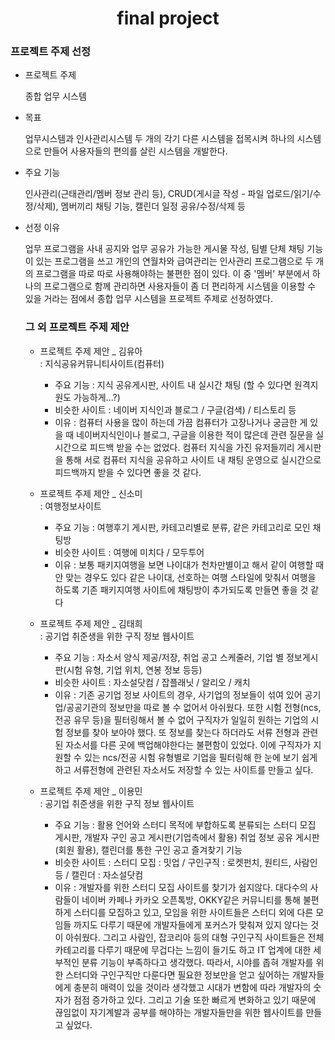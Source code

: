 <div align="center">
        <h1>final project</h1>
  
</div>


### 프로젝트 주제 선정

- 프로젝트 주제

  종합 업무 시스템
  
- 목표  

  업무시스템과 인사관리시스템 두 개의 각기 다른 시스템을 접목시켜
  하나의 시스템으로 만들어 사용자들의 편의를 살린 시스템을 개발한다.

- 주요 기능 

  인사관리(근태관리/멤버 정보 관리 등), CRUD(게시글 작성 - 파일 업로드/읽기/수정/삭제),
  멤버끼리 채팅 기능, 캘린더 일정 공유/수정/삭제 등

- 선정 이유

  업무 프로그램을 사내 공지와 업무 공유가 가능한 게시물 작성, 팀별 단체 채팅 기능이 있는 프로그램을 쓰고 
  개인의 연월차와 급여관리는 인사관리 프로그램으로 두 개의 프로그램을 따로 따로 사용해야하는 불편한 점이 있다.
  이 중 '멤버' 부분에서  하나의 프로그램으로 함께 관리하면 사용자들이 좀 더 편리하게 시스템을 이용할 수 있을 거라는 점에서
  종합 업무 시스템을 프로젝트 주제로 선정하였다.


  ### 그 외 프로젝트 주제 제안 
    * 프로젝트 주제 제안 _ 김유아            
      : 지식공유커뮤니티사이트(컴퓨터)
      - 주요 기능
        : 지식 공유게시판, 사이트 내 실시간 채팅 (할 수 있다면 원격지원도 가능하게...?)
      - 비슷한 사이트
        : 네이버 지식인과 블로그 / 구글(검색) / 티스토리 등
      - 이유
        : 컴퓨터 사용을 많이 하는데 가끔 컴퓨터가 고장나거나 궁금한 게 있을 때 
          네이버지식인이나 블로그, 구글을 이용한 적이 많은데 관련 질문을 실시간으로 피드백 받을 수는 없었다.
          컴퓨터 지식을 가진 유저들끼리 게시판을 통해 서로 컴퓨터 지식을 공유하고 사이트 내 채팅 운영으로 
          실시간으로 피드백까지 받을 수 있다면 좋을 것 같다.

    * 프로젝트 주제 제안 _ 신소미           
      : 여행정보사이트
      - 주요 기능
        : 여행후기 게시판, 카테고리별로 분류, 같은 카테고리로 모인 채팅방
      - 비슷한 사이트
        : 여행에 미치다 / 모두투어
      - 이유
        : 보통 패키지여행을 보면 나이대가 천차만별이고 해서 같이 여행할 때 안 맞는 경우도 있다
          같은 나이대, 선호하는 여행 스타일에 맞춰서 여행을 하도록 기존 패키지여행 사이트에 채팅방이 추가되도록 만들면 좋을 것 같다

    * 프로젝트 주제 제안 _ 김태희           
      : 공기업 취준생을 위한 구직 정보 웹사이트
      - 주요 기능
        : 자소서 양식 제공/저장, 취업 공고 스케줄러, 기업 별 정보게시판(시험 유형, 기업 위치, 연봉 정보 등등)
      - 비슷한 사이트
        : 자소설닷컴 / 잡플래닛 / 알리오 / 캐치 
      - 이유
        : 기존 공기업 정보 사이트의 경우, 사기업의 정보들이 섞여 있어 공기업/공공기관의 정보만을 따로 볼 수 없어서 아쉬웠다.
         또한 시험 전형(ncs, 전공 유무 등)을 필터링해서 볼 수 없어 구직자가 일일히 원하는 기업의 시험 정보를 찾아 보아야 했다. 
         또 정보를 찾는다 하더라도 서류 전형과 관련된 자소서를 다른 곳에 백업해야한다는 불편함이 있었다. 
         이에 구직자가 지원할 수 있는 ncs/전공 시험 유형별로 기업을 필터링해 한 눈에 보기 쉽게 하고 
         서류전형에 관련된 자소서도 저장할 수 있는 사이트를 만들고 싶다.
  
    * 프로젝트 주제 제안 _ 이용민           
      : 공기업 취준생을 위한 구직 정보 웹사이트
      - 주요 기능
        : 활용 언어와 스터디 목적에 부합하도록 분류되는 스터디 모집 게시판, 개발자 구인 공고 게시판(기업측에서 활용)
          취업 정보 공유 게시판(회원 활용), 캘린더를 통한 구인 공고 즐겨찾기 기능
      - 비슷한 사이트
        : 스터디 모집 : 밋업 / 구인구직 : 로켓펀치, 원티드, 사람인 등 / 캘린더 : 자소설닷컴
      - 이유
        : 개발자를 위한 스터디 모집 사이트를 찾기가 쉽지않다. 대다수의 사람들이 네이버 카페나 카카오 오픈톡방, 
          OKKY같은 커뮤니티를 통해 불편하게 스터디를 모집하고 있고, 
          모임을 위한 사이트들은 스터디 외에 다른 모임들 까지도 다루기 때문에 개발자들에게 포커스가 맞춰져 있지 않다는 것이 아쉬웠다.
          그리고 사람인, 잡코리아 등의 대형 구인구직 사이트들은 전체 카테고리를 다루기 때문에 무겁다는 느낌이 들기도 하고
          IT 업계에 대한 세부적인 분류 기능이 부족하다고 생각했다. 따라서, 시야를 좁혀 개발자를 위한 스터디와 구인구직만 다룬다면 
          필요한 정보만을 얻고 싶어하는 개발자들에게 충분히 매력이 있을 것이라 생각했고 시대가 변함에 따라 개발자의 숫자가 점점 증가하고 있다. 
          그리고 기술 또한 빠르게 변화하고 있기 때문에 끊임없이 자기계발과 공부를 해야하는 개발자들만을 위한 웹사이트를 만들고 싶었다.

         

    


